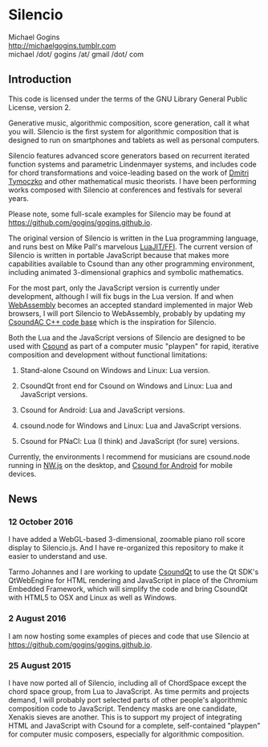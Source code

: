 # Silencio

Michael Gogins<br>
http://michaelgogins.tumblr.com<br>
michael /dot/ gogins /at/ gmail /dot/ com

## Introduction

This code is licensed under the terms of the GNU Library General Public License, version 2.

Generative music, algorithmic composition, score generation, call it what you will. Silencio is the first system for algorithmic composition that is designed to run on smartphones and tablets as well as personal computers. 

Silencio features advanced score generators based on recurrent iterated function systems and parametric Lindenmayer systems, and includes code for chord transformations and voice-leading based on the work of [Dmitri Tymoczko](http://dmitri.mycpanel.princeton.edu/) and other mathematical music theorists. I have been performing works composed with Silencio at conferences and festivals for several years.

Please note, some full-scale examples for Silencio may be found at https://github.com/gogins/gogins.github.io.

The original version of Silencio is written in the Lua programming language, and runs best on Mike Pall's marvelous [LuaJIT/FFI](http://luajit.org/). The current version of Silencio is written in portable JavaScript because that makes more capabilities available to Csound than any other programming environment, including animated 3-dimensional graphics and symbolic mathematics. 

For the most part, only the JavaScript version is currently under development, although I will fix bugs in the Lua version. If and when [WebAssembly](http://webassembly.org/) becomes an accepted standard implemented in major Web browsers, I will port Silencio to WebAssembly, probably by updating my [CsoundAC C++ code base](https://github.com/csound/csound/tree/develop/frontends/CsoundAC) which is the inspiration for Silencio. 

Both the Lua and the JavaScript versions of Silencio are designed to be used with [Csound](http://csound.github.io/) as part of a computer music "playpen" for rapid, iterative composition and development without functional limitations:

1. Stand-alone Csound on Windows and Linux: Lua version.

2. CsoundQt front end for Csound on Windows and Linux: Lua and JavaScript versions.

3. Csound for Android: Lua and JavaScript versions.

4. csound.node for Windows and Linux: Lua and JavaScript versions.

5. Csound for PNaCl: Lua (I think) and JavaScript (for sure) versions.

Currently, the environments I recommend for musicians are csound.node running in [NW.js](http://nwjs.io/) on the desktop, and [Csound for Android](https://play.google.com/store/apps/details?id=com.csounds.Csound6&hl=en) for mobile devices.

## News

### 12 October 2016

I have added a WebGL-based 3-dimensional, zoomable piano roll score display to Silencio.js. And I have re-organized this repository to make it easier to understand and use.

Tarmo Johannes and I are working to update [CsoundQt](https://github.com/CsoundQt/CsoundQt) to use the Qt SDK's QtWebEngine for HTML rendering and JavaScript in place of the Chromium Embedded Framework, which will simplify the code and bring CsoundQt with HTML5 to OSX and Linux as well as Windows.

### 2 August 2016

I am now hosting some examples of pieces and code that use Silencio at https://github.com/gogins/gogins.github.io.

### 25 August 2015

I have now ported all of Silencio, including all of ChordSpace except the chord space group, from Lua to JavaScript. As time permits and projects demand, I will probably port selected parts of other people's algorithmic composition code to JavaScript. Tendency masks are one candidate, Xenakis sieves are another. This is to support my project of integrating HTML and JavaScript with Csound for a complete, self-contained "playpen" for computer music composers, especially for algorithmic composition.


